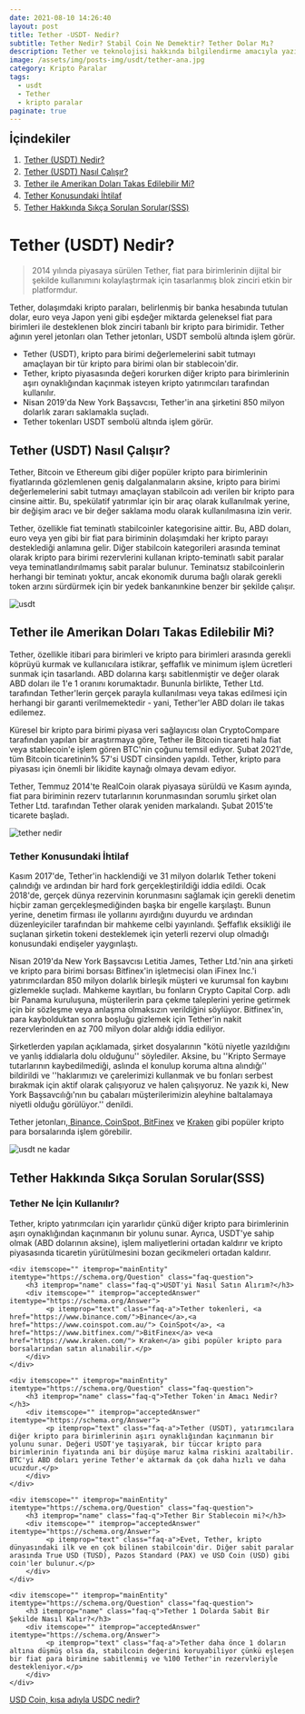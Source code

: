 ```yaml
---
date: 2021-08-10 14:26:40
layout: post
title: Tether -USDT- Nedir?
subtitle: Tether Nedir? Stabil Coin Ne Demektir? Tether Dolar Mı?
description: Tether ve teknolojisi hakkında bilgilendirme amacıyla yazılmış içerik.
image: /assets/img/posts-img/usdt/tether-ana.jpg
category: Kripto Paralar
tags:
  - usdt
  - Tether
  - kripto paralar
paginate: true
---
```

<b style="text-align:center; font-size: 150%;">İçindekiler</b>
<ol style="margin: 0;">
	<li style="padding: 2px;"><a href="#usdt1">Tether (USDT) Nedir?</a></li>
	<li style="padding: 2px;"><a href="#usdt2">Tether (USDT) Nasıl Çalışır?</a></li>
	<li style="padding: 2px;"><a href="#usdt3">Tether ile Amerikan Doları Takas Edilebilir Mi?</a></li>
	<li style="padding: 2px;"><a href="#usdt4">Tether Konusundaki İhtilaf</a></li>
	<li style="padding: 2px;"><a href="#usdt5">Tether Hakkında Sıkça Sorulan Sorular(SSS)</a></li>
</ol>
<h1 id="usdt1">Tether (USDT) Nedir?</h1>
<blockquote cite="https://tether.to/">2014 yılında piyasaya sürülen Tether, fiat para birimlerinin dijital bir şekilde kullanımını kolaylaştırmak için tasarlanmış blok zinciri etkin bir platformdur.</blockquote>
<p>Tether, dolaşımdaki kripto paraları, belirlenmiş bir banka hesabında tutulan dolar, euro veya Japon yeni gibi eşdeğer miktarda geleneksel fiat para birimleri ile desteklenen blok zinciri tabanlı bir kripto para birimidir. Tether ağının yerel jetonları olan Tether jetonları, USDT sembolü altında işlem görür.</p> 
<ul>
	<li>Tether (USDT), kripto para birimi değerlemelerini sabit tutmayı amaçlayan bir tür kripto para birimi olan bir stablecoin'dir.</li> 
	<li>Tether, kripto piyasasında değeri korurken diğer kripto para birimlerinin aşırı oynaklığından kaçınmak isteyen kripto yatırımcıları tarafından kullanılır.</li> 
	<li>Nisan 2019'da New York Başsavcısı, Tether'in ana şirketini 850 milyon dolarlık zararı saklamakla suçladı.</li> 
	<li>Tether tokenları USDT sembolü altında işlem görür.</li>
</ul> 
<h2 id="usdt2">Tether (USDT) Nasıl Çalışır?</h2>
<p>Tether, Bitcoin ve Ethereum gibi diğer popüler kripto para birimlerinin fiyatlarında gözlemlenen geniş dalgalanmaların aksine, kripto para birimi değerlemelerini sabit tutmayı amaçlayan stabilcoin adı verilen bir kripto para cinsine aittir. Bu, spekülatif yatırımlar için bir araç olarak kullanılmak yerine, bir değişim aracı ve bir değer saklama modu olarak kullanılmasına izin verir.</p>
<p>Tether, özellikle fiat teminatlı stabilcoinler kategorisine aittir. Bu, ABD doları, euro veya yen gibi bir fiat para biriminin dolaşımdaki her kripto parayı desteklediği anlamına gelir. Diğer stabilcoin kategorileri arasında teminat olarak kripto para birimi rezervlerini kullanan kripto-teminatlı sabit paralar veya teminatlandırılmamış sabit paralar bulunur. Teminatsız stabilcoinlerin herhangi bir teminatı yoktur, ancak ekonomik duruma bağlı olarak gerekli token arzını sürdürmek için bir yedek bankanınkine benzer bir şekilde çalışır. </p>
<picture>
  <source media="(min-width: 650px" srcset="/assets/img/posts-img/usdt/tether-1.jpg">
  <img src="/assets/img/posts-img/usdt/tether1.jpg" alt="usdt" style="width:auto;">
</picture>
<h2 id="usdt3">Tether ile Amerikan Doları Takas Edilebilir Mi?</h2>
<p>Tether, özellikle itibari para birimleri ve kripto para birimleri arasında gerekli köprüyü kurmak ve kullanıcılara istikrar, şeffaflık ve minimum işlem ücretleri sunmak için tasarlandı. ABD dolarına karşı sabitlenmiştir ve değer olarak ABD doları ile 1'e 1 oranını korumaktadır. Bununla birlikte, Tether Ltd. tarafından Tether'lerin gerçek parayla kullanılması veya takas edilmesi için herhangi bir garanti verilmemektedir - yani, Tether'ler ABD doları ile takas edilemez.</p> 
<p>Küresel bir kripto para birimi piyasa veri sağlayıcısı olan CryptoCompare tarafından yapılan bir araştırmaya göre, Tether ile Bitcoin ticareti hala fiat veya stablecoin'e işlem gören BTC'nin çoğunu temsil ediyor. Şubat 2021'de, tüm Bitcoin ticaretinin% 57'si USDT cinsinden yapıldı. Tether, kripto para piyasası için önemli bir likidite kaynağı olmaya devam ediyor. </p>
<p>Tether, Temmuz 2014'te RealCoin olarak piyasaya sürüldü ve Kasım ayında, fiat para biriminin rezerv tutarlarının korunmasından sorumlu şirket olan Tether Ltd. tarafından Tether olarak yeniden markalandı. Şubat 2015'te ticarete başladı. </p>
<picture>
  <source media="(min-width: 650px" srcset="/assets/img/posts-img/usdt/tether-2.jpg">
  <img src="/assets/img/posts-img/usdt/tether2.png" alt="tether nedir" style="width:auto;">
</picture>
<h3 id="usdt4">Tether Konusundaki İhtilaf</h3>
<p>Kasım 2017'de, Tether'in hacklendiği ve 31 milyon dolarlık Tether tokeni çalındığı ve ardından bir hard fork gerçekleştirildiği iddia edildi. Ocak 2018'de, gerçek dünya rezervinin korunmasını sağlamak için gerekli denetim hiçbir zaman gerçekleşmediğinden başka bir engelle karşılaştı. Bunun yerine, denetim firması ile yollarını ayırdığını duyurdu ve ardından düzenleyiciler tarafından bir mahkeme celbi yayınlandı. Şeffaflık eksikliği ile suçlanan şirketin tokeni desteklemek için yeterli rezervi olup olmadığı konusundaki endişeler yaygınlaştı. </p>
<p>Nisan 2019'da New York Başsavcısı Letitia James, Tether Ltd.'nin ana şirketi ve kripto para birimi borsası Bitfinex'in işletmecisi olan iFinex Inc.'i yatırımcılardan 850 milyon dolarlık birleşik müşteri ve kurumsal fon kaybını gizlemekle suçladı. Mahkeme kayıtları, bu fonların Crypto Capital Corp. adlı bir Panama kuruluşuna, müşterilerin para çekme taleplerini yerine getirmek için bir sözleşme veya anlaşma olmaksızın verildiğini söylüyor. Bitfinex'in, para kaybolduktan sonra boşluğu gizlemek için Tether'in nakit rezervlerinden en az 700 milyon dolar aldığı iddia ediliyor. </p>
<p>Şirketlerden yapılan açıklamada, şirket dosyalarının "kötü niyetle yazıldığını ve yanlış iddialarla dolu olduğunu'' söylediler. Aksine, bu ''Kripto Sermaye tutarlarının kaybedilmediği, aslında el konulup koruma altına alındığı'' bildirildi ve ''haklarımızı ve çarelerimizi kullanmak ve bu fonları serbest bırakmak için aktif olarak çalışıyoruz ve halen çalışıyoruz. Ne yazık ki, New York Başsavcılığı'nın bu çabaları müşterilerimizin aleyhine baltalamaya niyetli olduğu görülüyor.'' denildi. </p> 
<p>Tether jetonları,<a href="https://www.binance.com/"> Binance</a>,<a href="https://www.coinspot.com.au/"> CoinSpot</a>,<a href="https://www.bitfinex.com/"> BitFinex</a> ve <a href="https://www.kraken.com/"> Kraken</a> gibi popüler kripto para borsalarında işlem görebilir.</p><picture>
  <source media="(min-width: 650px" srcset="/assets/img/posts-img/usdt/tether-3.jpg">
  <img src="/assets/img/posts-img/usdt/tether3.jpg" alt="usdt ne kadar" style="width:auto;">
</picture>
<h2 id="usdt5">Tether Hakkında Sıkça Sorulan Sorular(SSS)</h2> 
<div class="schema-faq-code" itemscope="" itemtype="https://schema.org/FAQPage">
    <div itemscope="" itemprop="mainEntity" itemtype="https://schema.org/Question" class="faq-question">
        <h3 itemprop="name" class="faq-q">Tether Ne İçin Kullanılır?</h3>
        <div itemscope="" itemprop="acceptedAnswer" itemtype="https://schema.org/Answer">
             <p itemprop="text" class="faq-a">Tether, kripto yatırımcıları için yararlıdır çünkü diğer kripto para birimlerinin aşırı oynaklığından kaçınmanın bir yolunu sunar. Ayrıca, USDT'ye sahip olmak (ABD dolarının aksine), işlem maliyetlerini ortadan kaldırır ve kripto piyasasında ticaretin yürütülmesini bozan gecikmeleri ortadan kaldırır.</p>
        </div>
    </div>

    <div itemscope="" itemprop="mainEntity" itemtype="https://schema.org/Question" class="faq-question">
        <h3 itemprop="name" class="faq-q">USDT'yi Nasıl Satın Alırım?</h3>
        <div itemscope="" itemprop="acceptedAnswer" itemtype="https://schema.org/Answer">
             <p itemprop="text" class="faq-a">Tether tokenleri, <a href="https://www.binance.com/">Binance</a>,<a href="https://www.coinspot.com.au/"> CoinSpot</a>, <a href="https://www.bitfinex.com/">BitFinex</a> ve<a href="https://www.kraken.com/"> Kraken</a> gibi popüler kripto para borsalarından satın alınabilir.</p>
        </div>
    </div>

    <div itemscope="" itemprop="mainEntity" itemtype="https://schema.org/Question" class="faq-question">
        <h3 itemprop="name" class="faq-q">Tether Token'in Amacı Nedir?</h3>
        <div itemscope="" itemprop="acceptedAnswer" itemtype="https://schema.org/Answer">
             <p itemprop="text" class="faq-a">Tether (USDT), yatırımcılara diğer kripto para birimlerinin aşırı oynaklığından kaçınmanın bir yolunu sunar. Değeri USDT'ye taşıyarak, bir tüccar kripto para birimlerinin fiyatında ani bir düşüşe maruz kalma riskini azaltabilir. BTC'yi ABD doları yerine Tether'e aktarmak da çok daha hızlı ve daha ucuzdur.</p>
        </div>
    </div>

    <div itemscope="" itemprop="mainEntity" itemtype="https://schema.org/Question" class="faq-question">
        <h3 itemprop="name" class="faq-q">Tether Bir Stablecoin mi?</h3>
        <div itemscope="" itemprop="acceptedAnswer" itemtype="https://schema.org/Answer">
             <p itemprop="text" class="faq-a">Evet, Tether, kripto dünyasındaki ilk ve en çok bilinen stabilcoin'dir. Diğer sabit paralar arasında True USD (TUSD), Pazos Standard (PAX) ve USD Coin (USD) gibi coin'ler bulunur.</p>
        </div>
    </div>

    <div itemscope="" itemprop="mainEntity" itemtype="https://schema.org/Question" class="faq-question">
        <h3 itemprop="name" class="faq-q">Tether 1 Dolarda Sabit Bir Şekilde Nasıl Kalır?</h3>
        <div itemscope="" itemprop="acceptedAnswer" itemtype="https://schema.org/Answer">
             <p itemprop="text" class="faq-a">Tether daha önce 1 doların altına düşmüş olsa da, stabilcoin değerini koruyabiliyor çünkü eşleşen bir fiat para birimine sabitlenmiş ve %100 Tether'in rezervleriyle destekleniyor.</p>
        </div>
    </div>
</div>
<p><a href="https://kripto.istanbul/usdc-nedir/" title="USD Coin USDC nedir?" target="_blank">USD Coin, kısa adıyla USDC nedir?</a></p>
